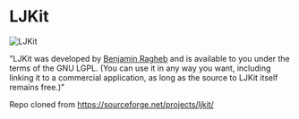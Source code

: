 # LJKit

![LJKit](https://github.com/alistairmcmillan/LJKit/actions/workflows/objective-c-xcode.yml/badge.svg)

"LJKit was developed by [Benjamin Ragheb](http://www.livejournal.com/userinfo.bml?user=benzado) and is available to you under the terms of the GNU LGPL. (You can use it in any way you want, including linking it to a commercial application, as long as the source to LJKit itself remains free.)"

Repo cloned from https://sourceforge.net/projects/ljkit/
